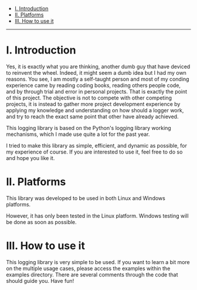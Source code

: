- [I. Introduction](#i-introduction)
- [II. Platforms](#ii-platforms)
- [III. How to use it](#iii-how-to-use-it)

----------------------

# I. Introduction

Yes, it is exactly what you are thinking, another dumb guy that have deviced to reinvent the wheel. Indeed, it might seem a dumb idea but I had my own reasons. You see, I am mostly a self-taught person and most of my conding experience came by reading coding books, reading others people code, and by through trial and error in personal projects. That is exactly the point of this project. The objective is not to compete with other competing projects, it is instead to gather more project development experience by applying my knowledge and understanding on how should a logger work, and try to reach the exact same point that other have already achieved.

This logging library is based on the Python's logging library working mechanisms, which I made use quite a lot for the past year.

I tried to make this library as simple, efficient, and dynamic as possible, for my experience of course. If you are interested to use it, feel free to do so and hope you like it.

# II. Platforms

This library was developed to be used in both Linux and Windows platforms.

However, it has only been tested in the Linux platform. Windows testing will be done as soon as possible.

# III. How to use it

This logging library is very simple to be used. If you want to learn a bit more on the multiple usage cases, please access the examples within the examples directory. There are several comments through the code that should guide you. Have fun!
